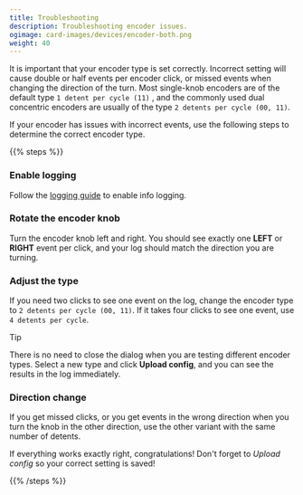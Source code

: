```yaml
---
title: Troubleshooting
description: Troubleshooting encoder issues.
ogimage: card-images/devices/encoder-both.png
weight: 40
---
```


It is important that your encoder type is set correctly. Incorrect setting will
cause double or half events per encoder click, or missed events when changing
the direction of the turn.  Most single-knob encoders are of the default type
`1 detent per cycle (11)` , and the commonly used dual concentric encoders are
usually of the type `2 detents per cycle (00, 11)`.

If your encoder has issues with incorrect events, use the following steps to
determine the correct encoder type.

{{% steps %}}

### Enable logging

Follow the [logging guide](/guides/sharing-logs/) to enable info logging.

### Rotate the encoder knob

Turn the encoder knob left and right. You should see exactly one **LEFT** or **RIGHT**
event per click, and your log should match the direction you are turning.

### Adjust the type

If you need two clicks to see one event on the log, change the encoder type to
`2 detents per cycle (00, 11)`. If it takes four clicks to see one event, use
`4 detents per cycle`.

> [!TIP]
> There is no need to close the dialog when you are testing different encoder types.
> Select a new type and click **Upload config**, and you can see the results in the
> log immediately.

### Direction change

If you get missed clicks, or you get events in the wrong direction when you turn
the knob in the other direction, use the other variant with the same number of detents.

If everything works exactly right, congratulations! Don't forget to *Upload config* 
so your correct setting is saved!

{{% /steps %}}
